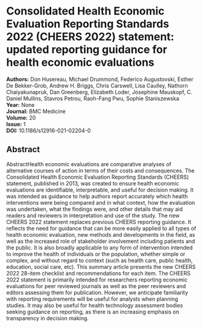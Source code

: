 # Consolidated Health Economic Evaluation Reporting Standards 2022 (CHEERS 2022) statement: updated reporting guidance for health economic evaluations

**Authors:** Don Husereau, Michael Drummond, Federico Augustovski, Esther De Bekker-Grob, Andrew H. Briggs, Chris Carswell, Lisa Caulley, Nathorn Chaiyakunapruk, Dan Greenberg, Elizabeth Loder, Josephine Mauskopf, C. Daniel Mullins, Stavros Petrou, Raoh-Fang Pwu, Sophie Staniszewska  
**Year:** None  
**Journal:** BMC Medicine  
**Volume:** 20  
**Issue:** 1  
**DOI:** 10.1186/s12916-021-02204-0  

## Abstract
AbstractHealth economic evaluations are comparative analyses of alternative courses of action in terms of their costs and consequences. The Consolidated Health Economic Evaluation Reporting Standards (CHEERS) statement, published in 2013, was created to ensure health economic evaluations are identifiable, interpretable, and useful for decision making. It was intended as guidance to help authors report accurately which health interventions were being compared and in what context, how the evaluation was undertaken, what the findings were, and other details that may aid readers and reviewers in interpretation and use of the study. The new CHEERS 2022 statement replaces previous CHEERS reporting guidance. It reflects the need for guidance that can be more easily applied to all types of health economic evaluation, new methods and developments in the field, as well as the increased role of stakeholder involvement including patients and the public. It is also broadly applicable to any form of intervention intended to improve the health of individuals or the population, whether simple or complex, and without regard to context (such as health care, public health, education, social care, etc). This summary article presents the new CHEERS 2022 28-item checklist and recommendations for each item. The CHEERS 2022 statement is primarily intended for researchers reporting economic evaluations for peer reviewed journals as well as the peer reviewers and editors assessing them for publication. However, we anticipate familiarity with reporting requirements will be useful for analysts when planning studies. It may also be useful for health technology assessment bodies seeking guidance on reporting, as there is an increasing emphasis on transparency in decision making.


